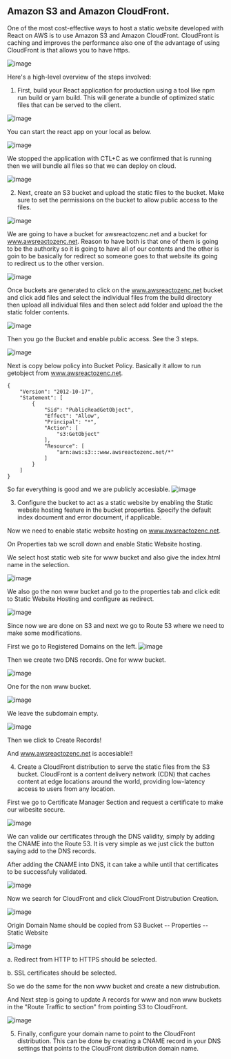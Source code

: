 ## Amazon S3 and Amazon CloudFront.
One of the most cost-effective ways to host a static website developed with React on AWS is to use Amazon S3 and Amazon CloudFront.
CloudFront is caching and improves the performance also one of the advantage of using CloudFront is that allows you to have https.

![image](https://user-images.githubusercontent.com/62793938/230742100-b7d58ab4-936e-4887-b9bb-2f8cff8b3803.png)


Here's a high-level overview of the steps involved:

1. First, build your React application for production using a tool like npm run build or yarn build. This will generate a bundle of optimized static files that can be served to the client.

![image](https://user-images.githubusercontent.com/62793938/230743714-551b626b-6575-4011-bd30-a86d2cff6704.png)

You can start the react app on your local as below.

![image](https://user-images.githubusercontent.com/62793938/230743908-41718115-b569-4499-bc59-e23d5e190525.png)

We stopped the application with CTL+C as we confirmed that is running then we will bundle all files so that we can deploy on cloud.

![image](https://user-images.githubusercontent.com/62793938/230744086-3e4a0847-d758-4e3b-b748-dba535d2fe38.png)


2. Next, create an S3 bucket and upload the static files to the bucket. Make sure to set the permissions on the bucket to allow public access to the files.

![image](https://user-images.githubusercontent.com/62793938/230744209-9c548d4a-1418-449c-8a13-eb3462824fa9.png)

We are going to have a bucket for awsreactozenc.net and a bucket for www.awsreactozenc.net. Reason to have both is that one of them is going to be the authority so it is going to have all of our contents and the other is goin to be basically for redirect so someone goes to that website its going to redirect us to the other version.

![image](https://user-images.githubusercontent.com/62793938/230744710-a609df89-6800-42f5-83e5-2db34be52beb.png)

Once buckets are generated to click on the www.awsreactozenc.net bucket and click add files and select the individual files from the build directory then upload all individual files and then select add folder and upload the the static folder contents.

![image](https://user-images.githubusercontent.com/62793938/230744902-c1ec533d-cdc1-435f-8f25-93a725d29c7f.png)

Then you go the Bucket and enable public access. See the 3 steps.

![image](https://user-images.githubusercontent.com/62793938/230745136-c5035b5b-9d16-413c-a684-7810acf31292.png)

Next is copy below policy into Bucket Policy. Basically it allow to run getobject from www.awsreactozenc.net. 
```
{
    "Version": "2012-10-17",
    "Statement": [
        {
            "Sid": "PublicReadGetObject",
            "Effect": "Allow",
            "Principal": "*",
            "Action": [
                "s3:GetObject"
            ],
            "Resource": [
                "arn:aws:s3:::www.awsreactozenc.net/*"
            ]
        }
    ]
}
```
So far everything is good and we are  publicly accesiable.
![image](https://user-images.githubusercontent.com/62793938/230745403-cb766269-a09e-431f-89a0-d99cec038898.png)

3. Configure the bucket to act as a static website by enabling the Static website hosting feature in the bucket properties. Specify the default index document and error document, if applicable.

Now we need to enable static website hosting on www.awsreactozenc.net. 

On Properties tab we scroll down and enable Static Website hosting.

We select host static web site for www bucket and also give the index.html name in the selection.

![image](https://user-images.githubusercontent.com/62793938/230745591-ac35b8d2-5b7e-4a1d-ba07-59285d0f1072.png)

We also go the non www bucket and go to the properties tab and click edit to Static Website Hosting and configure as redirect.

![image](https://user-images.githubusercontent.com/62793938/230745779-d1e27e46-9ced-4fd3-92eb-e264e5596b98.png)

Since now we are done on S3 and next we go to Route 53 where we need to make some modifications.

First we go to Registered Domains on the left.
![image](https://user-images.githubusercontent.com/62793938/230747414-6ef56b5c-0b3b-45b0-8af7-6109e882e7a7.png)

Then we create two DNS records. 
One for www bucket.

![image](https://user-images.githubusercontent.com/62793938/230747540-6e6d388e-3990-4245-baf1-c2ba58c345fd.png)

One for the non www bucket.

![image](https://user-images.githubusercontent.com/62793938/230747576-a4f7572e-1249-4221-b16f-4b2cb1a2b424.png)

We leave the subdomain empty.

![image](https://user-images.githubusercontent.com/62793938/230747621-fc55dd5f-e629-4b20-950f-f3dfc6cb27d8.png)

Then we click to Create Records!

And www.awsreactozenc.net is accesiable!!

4. Create a CloudFront distribution to serve the static files from the S3 bucket. CloudFront is a content delivery network (CDN) that caches content at edge locations around the world, providing low-latency access to users from any location.

First we go to Certificate Manager Section and request a certificate to make our wibesite secure.

![image](https://user-images.githubusercontent.com/62793938/230747873-e040db76-7a45-4727-8253-5b4970efb7fa.png)

We can valide our certificates through the DNS validity, simply by adding the CNAME into the Route 53. It is very simple as we just click the button saying add to the DNS records.

After adding the CNAME into DNS, it can take a while until that certificates to be successfuly validated.

![image](https://user-images.githubusercontent.com/62793938/230748124-14114504-f90e-4bdc-824d-e735975145cb.png)

Now we search for CloudFront and click CloudFront Distrubution Creation.

![image](https://user-images.githubusercontent.com/62793938/230748234-eb7c004c-6f65-4f0b-8389-10d05786635a.png)

Origin Domain Name should be copied from S3 Bucket -- Properties -- Static Website

![image](https://user-images.githubusercontent.com/62793938/230748309-334b8064-2a56-4b37-a06f-d34e303e19d3.png)

a. Redirect from HTTP to HTTPS should be selected.

b. SSL certificates should be selected.

So we do the same for the non www bucket and create a new distrubution.

And Next step is going to update A records for www and non www buckets in the "Route Traffic to section"  from pointing S3 to CloudFront.

![image](https://user-images.githubusercontent.com/62793938/230749115-86cdfe4e-f9df-4098-930c-5fc665c9e195.png)


5. Finally, configure your domain name to point to the CloudFront distribution. This can be done by creating a CNAME record in your DNS settings that points to the CloudFront distribution domain name.

